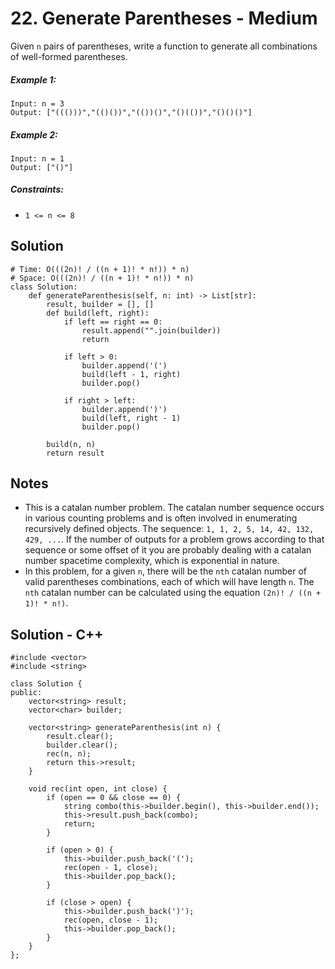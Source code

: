 # 22. Generate Parentheses - Medium

Given `n` pairs of parentheses, write a function to generate all combinations of well-formed parentheses.

##### Example 1:

```
Input: n = 3
Output: ["((()))","(()())","(())()","()(())","()()()"]
```

##### Example 2:

```
Input: n = 1
Output: ["()"]
```

##### Constraints:

- `1 <= n <= 8`

## Solution

```
# Time: O(((2n)! / ((n + 1)! * n!)) * n)
# Space: O(((2n)! / ((n + 1)! * n!)) * n)
class Solution:
    def generateParenthesis(self, n: int) -> List[str]:
        result, builder = [], []
        def build(left, right):
            if left == right == 0:
                result.append("".join(builder))
                return
            
            if left > 0:
                builder.append('(')
                build(left - 1, right)
                builder.pop()
            
            if right > left:
                builder.append(')')
                build(left, right - 1)
                builder.pop()
        
        build(n, n)
        return result
```

## Notes
- This is a catalan number problem. The catalan number sequence occurs in various counting problems and is often involved in enumerating recursively defined objects. The sequence: `1, 1, 2, 5, 14, 42, 132, 429, ...`. If the number of outputs for a problem grows according to that sequence or some offset of it you are probably dealing with a catalan number spacetime complexity, which is exponential in nature. 
- In this problem, for a given `n`, there will be the `nth` catalan number of valid parentheses combinations, each of which will have length `n`. The `nth` catalan number can be calculated using the equation `(2n)! / ((n + 1)! * n!)`.

## Solution - C++

```
#include <vector>
#include <string>

class Solution {
public:
    vector<string> result;
    vector<char> builder;

    vector<string> generateParenthesis(int n) {
        result.clear();
        builder.clear();
        rec(n, n);
        return this->result;
    }

    void rec(int open, int close) {
        if (open == 0 && close == 0) {
            string combo(this->builder.begin(), this->builder.end());
            this->result.push_back(combo);
            return;
        }

        if (open > 0) {
            this->builder.push_back('(');
            rec(open - 1, close);
            this->builder.pop_back();
        }

        if (close > open) {
            this->builder.push_back(')');
            rec(open, close - 1);
            this->builder.pop_back();
        }
    }
};
```